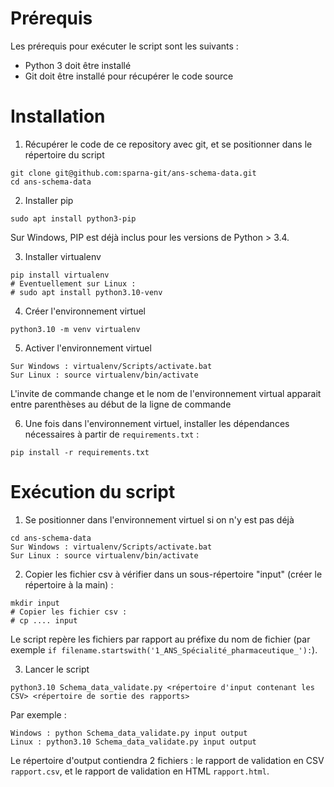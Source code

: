 
# Prérequis

Les prérequis pour exécuter le script sont les suivants :

- Python 3 doit être installé
- Git doit être installé pour récupérer le code source


# Installation

1. Récupérer le code de ce repository avec git, et se positionner dans le répertoire du script

```
git clone git@github.com:sparna-git/ans-schema-data.git
cd ans-schema-data
```

2. Installer pip

```
sudo apt install python3-pip
```

Sur Windows, PIP est déjà inclus pour les versions de Python > 3.4.

3. Installer virtualenv

```
pip install virtualenv
# Eventuellement sur Linux :
# sudo apt install python3.10-venv
```

4. Créer l'environnement virtuel

```
python3.10 -m venv virtualenv
```

5. Activer l'environnement virtuel

```
Sur Windows : virtualenv/Scripts/activate.bat
Sur Linux : source virtualenv/bin/activate
```

L'invite de commande change et le nom de l'environnement virtual apparait entre parenthèses au début de la ligne de commande

6. Une fois dans l'environnement virtuel, installer les dépendances nécessaires à partir de `requirements.txt` :

```
pip install -r requirements.txt
```

# Exécution du script

1. Se positionner dans l'environnement virtuel si on n'y est pas déjà

```
cd ans-schema-data
Sur Windows : virtualenv/Scripts/activate.bat
Sur Linux : source virtualenv/bin/activate
```

2. Copier les fichier csv à vérifier dans un sous-répertoire "input" (créer le répertoire à la main) :

```
mkdir input
# Copier les fichier csv :
# cp .... input
```

Le script repère les fichiers par rapport au préfixe du nom de fichier (par exemple `if filename.startswith('1_ANS_Spécialité_pharmaceutique_'):`).

3. Lancer le script

```
python3.10 Schema_data_validate.py <répertoire d'input contenant les CSV> <répertoire de sortie des rapports>
```

Par exemple :

```
Windows : python Schema_data_validate.py input output
Linux : python3.10 Schema_data_validate.py input output
```

Le répertoire d'output contiendra 2 fichiers : le rapport de validation en CSV `rapport.csv`, et le rapport de validation en HTML `rapport.html`.